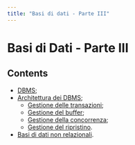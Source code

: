 ```yaml
---
title: "Basi di dati - Parte III"
---
```


# Basi di Dati - Parte III

## Contents

- [DBMS](db_part3_1.md);
- [Architettura dei DBMS](db_part3_2.md);
    - [Gestione delle transazioni](db_part3_2_1.md);
    - [Gestione del buffer](db_part3_2_2.md);
    - [Gestione della concorrenza](db_part3_2_3.md);
    - [Gestione del ripristino](db_part3_2_4.md).
- [Basi di dati non relazionali](db_part3_3.md).
